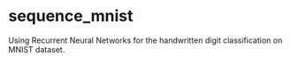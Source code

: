 # sequence_mnist
Using Recurrent Neural Networks for the handwritten digit classification on MNIST dataset.
